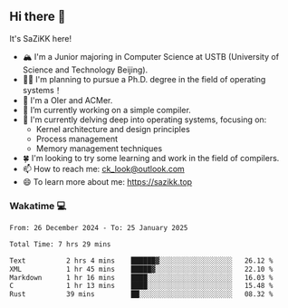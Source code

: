 ## Hi there 👋

It's SaZiKK here!

- 🏔️ I'm a Junior majoring in Computer Science  at USTB (University of Science and Technology Beijing).
- 🧑‍🎓 I'm planning to pursue a Ph.D. degree in the field of operating systems！
- 🚀 I'm a OIer and ACMer.
- 🔭 I’m currently working on a simple compiler.
- 🌱 I'm currently delving deep into operating systems, focusing on:
  - Kernel architecture and design principles
  - Process management
  - Memory management techniques
- 🍀 I'm looking to try some learning and work in the field of compilers.
- 📫 How to reach me: ck_look@outlook.com
- 😄 To learn more about me: https://sazikk.top

  
<!--
**SaZiKK/SaZiKK** is a ✨ _special_ ✨ repository because its `README.md` (this file) appears on your GitHub profile.

Here are some ideas to get you started:

- 🔭 I’m currently working on ...
- 🌱 I’m currently learning ...
- 👯 I’m looking to collaborate on ...
- 🤔 I’m looking for help with ...
- 💬 Ask me about ...
- 📫 How to reach me: ...
- 😄 Pronouns: ...
- ⚡ Fun fact: ...
-->

### Wakatime 💻

<!--START_SECTION:waka-->

```txt
From: 26 December 2024 - To: 25 January 2025

Total Time: 7 hrs 29 mins

Text          2 hrs 4 mins    ██████▓░░░░░░░░░░░░░░░░░░   26.12 %
XML           1 hr 45 mins    █████▓░░░░░░░░░░░░░░░░░░░   22.10 %
Markdown      1 hr 16 mins    ████░░░░░░░░░░░░░░░░░░░░░   16.03 %
C             1 hr 13 mins    ████░░░░░░░░░░░░░░░░░░░░░   15.48 %
Rust          39 mins         ██░░░░░░░░░░░░░░░░░░░░░░░   08.32 %
```

<!--END_SECTION:waka-->
